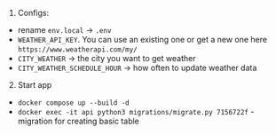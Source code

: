 1. Configs:
 - rename `env.local` -> `.env`
 - `WEATHER_API_KEY`. You can use an existing one or get a new one here `https://www.weatherapi.com/my/`
 - `CITY_WEATHER` -> the city you want to get weather
 - `CITY_WEATHER_SCHEDULE_HOUR` -> how often to update weather data

2. Start app
  - `docker compose up --build -d`
  - `docker exec -it api python3 migrations/migrate.py 7156722f` - migration for creating basic table
